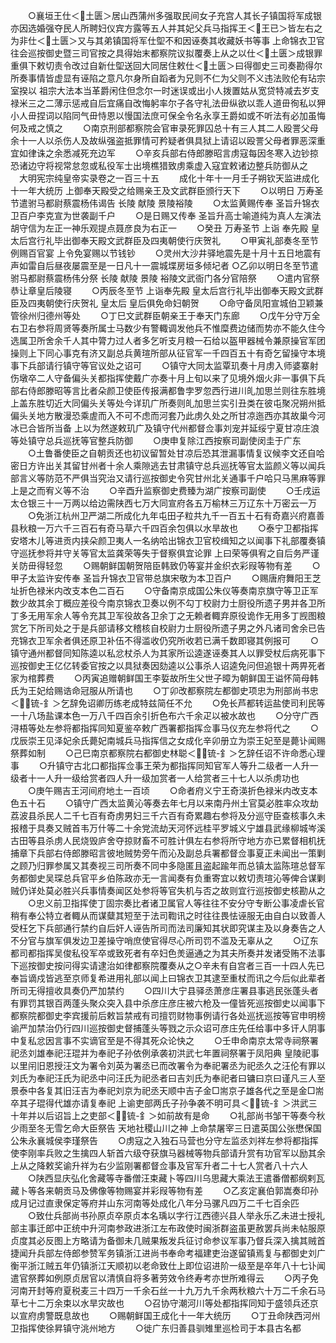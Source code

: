 <!-- { "loadSidebar": true } -->
　　○襄垣王仕＜土匮＞居山西蒲州多强取民间女子充宫人其长子镇国将军成银亦因选婚强夺民人所聘妇仪宾方露等五人并其妃父兵马指挥王＜王已＞皆左右之为非仕＜土匮＞又与其弟镇国将军仕堲不和因诬奏其收藏妖书等事  上命锦衣卫官往会巡按御史暨三司官按之具得始末都察院议拟覆奏上从之以仕＜土匮＞成银罪重俱下敕切责令改过自新仕堲送回大同居住敕仕＜土匮＞曰得御史三司奏勘得尔所奏事情皆虚显有诬陷之意凡尔身所自蹈者为兄则不仁为父则不义违法败伦有玷宗室揆以  祖宗大法本当革爵闲住但念尔一时迷误或出小人拨置姑从宽贷特减去岁支禄米三之二薄示惩戒自后宜痛自改悔躬率尔子各守礼法毌纵欲以乖人道毌徇私以狎小人毌捏词以陷同气毌恃恩以慢国法庶可保全令名永享王爵如或不听法有必加虽悔何及戒之慎之
　　○南京刑部都察院会官审录死罪囚总十有三人其二人殴詈父母余十一人以杀伤人及故纵强盗抵罪情可矜疑者俱具狱上请诏以殴詈父母者罪恶深重宜如律诛之余悉减死充边军
　　○辛亥兵部右侍郎滕昭言虏寇每因冬寒入边钞掠恐诸边守将视常怠忽或私役军士出境樵猎致虏乘虚入寇宜敕诸边整兵防御从之
　大明宪宗纯皇帝实录卷之一百三十五
　　成化十年十一月壬子朔钦天监进成化十一年大统历  上御奉天殿受之给赐亲王及文武群臣颁行天下
　　○以明日  万寿圣节遣驸马都尉蔡震杨伟谒告  长陵  献陵  景陵裕陵
　　○太监黄赐传奉  圣旨升锦衣卫百户李克宣为世袭副千户
　　○是日赐又传奉  圣旨升高士喻道纯为真人左演法胡守信为左正一神乐观提点聂彦良为右正一
　　○癸丑  万寿圣节  上诣  奉先殿  皇太后宫行礼毕出御奉天殿文武群臣及四夷朝使行庆贺礼
　　○甲寅礼部奏冬至节例赐百官宴  上令免宴赐以节钱钞
　　○灵州大沙井驿地震先是十月十五日地震有声如雷自后昼夜屡震至是一日凡十一震城堞房垣多倾圮者
○乙卯以明日冬至节遣驸马都尉蔡震杨伟分祭  长陵  献陵  景陵  裕陵文武衙门各分官陪祭
　　○遣内官祭  恭让章皇后陵寝
　　○丙辰冬至节  上诣奉先殿  皇太后宫行礼毕出御奉天殿文武群臣及四夷朝使行庆贺礼  皇太后  皇后俱免命妇朝贺
　　○命守备凤阳宣城伯卫颖兼管徐州归德州等处
　　○丁巳文武群臣朝亲王于奉天门东廊
　　○戊午分守万全右卫右参将周贤等奏所属士马数少有警輙调发他兵不惟糜费边储而势亦不能久住今选属卫所舍余千人其中膂力过人者多乞听支月粮一石给以盔甲器械令兼原操官军团操则上下同心事克有济又副总兵黄瑄所部从征官军一千四百五十有奇乞留操守本境事下兵部请行镇守等官议处之诏可
　　○镇守大同太监覃玑奏十月虏入师婆寨射伤墩卒二人守备偏头关都指挥使戴广亦奏十月上旬以来了见境外烟火非一事俱下兵部右侍郎滕昭等言比者朵颜卫使臣传报满都鲁孛罗忽西行进川癿加思兰则往东胜境上盖东胜切近大同偏头关等处今详玑广所奏则癿加思兰实引丑类在彼屯聚况朔州抵偏头关地方散漫恐乘虗而入不可不虑而河套乃此虏久处之所甘凉迤西亦其故巢今河冰已合皆所当备  上以为然遂敕玑广及镇守代州都督佥事刘宠并延绥宁夏甘凉庄浪等处镇守总兵巡抚等官整兵防御
　　○庚申复除江西按察司副使闵圭于广东
　　○土鲁番使臣之自朝贡还也初议留暂处甘凉后恐其泄漏事情复议候李文还自哈密日方许出关其留甘州者十余人乘隙逃去甘肃镇守总兵巡抚等官太监颜义等以闻兵部言义等防范不严俱当究治又请行巡按御史令究甘州北关通事千户哈只马黑麻等罪  上是之而宥义等不治
　　○辛酉升监察御史费臻为湖广按察司副使
　　○壬戌运太仓银三十一万两以给边需陕西七万大同宣府各五万榆林三万辽东十万密云一万
　　○免浙江杭州卫严湖二所成化九年屯田子粒共九千一百五十石有奇嘉兴府嘉善县秋粮一万六千三百石有奇马草六千四百余包俱以水旱故也
　　○泰宁卫都指挥安塔木儿等进贡内挟朵颜卫夷人一名纳哈出锦衣卫官校缉知之以闻事下礼部覆奏镇守巡抚参将并守关等官太监龚荣等失于督察俱宜论罪  上曰荣等俱宥之自后务严谨关防毌得轻忽
　　○赐朝鲜国朝贺陪臣韩致仍等宴并金织衣彩叚等物有差
　　○甲子太监许安传奉  圣旨升锦衣卫官带总旗宋敬为本卫百户
　　○赐唐府舞阳王芝址折色禄米内改支本色二百石
　　○守备南京成国公朱仪等奏南京旗守等卫正军数少故其余丁概应差役今南京锦衣卫奏以例不勾丁校尉力士厨役所遗子男并各卫所丁多无用军余人等令充其卫军役故各卫余丁之无赖者輙弃原役诡作无用多丁觊图粮赏乞下所司处之于是兵部请移文稽核自校尉力士厨役所遗子男之外凡诸司舍余已告充锦衣卫军余者俱还原卫补伍不得滥收仍究所收若已满千数即寝其例报可
　　○镇守通州都督同知陈逵以私忿杖杀人为其家所讼逵遂诬奏其人以罪受杖后病死事下巡按御史王亿亿转委官按之以具狱奏因劾逵以公事杀人诏逵免问但追银十两畀死者家为棺葬费
　　○丙寅追赠朝鲜国王李娎故所生父世子暲为朝鲜国王谥怀简母韩氏为王妃给赐诰命冠服从所请也
　　○丁卯改都察院左都御史项忠为刑部尚书忠＜锍-釒＞乞辞免诏卿历练老成特兹简任不允
　　○免长芦都转运盐使司利民等一十八场盐课本色一万八千四百余引折色布六千余疋以被水故也
　　○分守广西浔梧等处左参将都指挥同知夏鉴卒敕广西署都指挥佥事马仪充左参将代之
　　○戊辰崇王见泽妃余氏薨妃南城兵马指挥信之女成化辛卯册立为崇王妃至是薨讣闻赐祭葬如制
　　○己巳南京都察院右都御史林聪＜锍-釒＞乞辞任诏不许命悉心理事
　　○升镇守古北口都指挥佥事王荣为都指挥同知官军人等升二级者一人升一级者十一人升一级给赏者四人升一级加赏者一人给赏者三十七人以杀虏功也
　　○庚午赐吉王河间府地土一百顷
　　○命者府义宁王奇渶折色禄米内改支本色五十石
　　○镇守广西太监黄沁等奏去年七月以来南丹州土官莫必胜率众攻劫荔波县杀民人二千七百有奇虏男妇三千六百有奇累趣右参将及分巡守臣查核事久未报稽于具奏又贼首韦万什等二十余党流劫天河怀远桂平罗城义宁雄县武缘柳城岑溪古田等县杀虏人民烧毁庐舍夺掠财畜不可胜计俱左右参将所守地方亦已累督相机抚捕章下兵部右侍郎滕昭言彼地贼势旁午而沁及副总兵署都督佥事夏正未闻出一策剿之顾乃归罪参属又其奏视三司所奏不同中多隐匿且盗起踰年而总镇太监陈瑄总督军务都御史吴琛总兵官平乡伯陈政亦无一言闻奏有负重寄宜以敕切责瑄沁等俾合谋剿贼仍详处莫必胜兴兵事情奏闻区处参将等官失机与否之故则宜行巡按御史核勘从之
　　○忠义前卫指挥使丁固宗奏比者诸卫属官人等往往不安分守专断公事凌虐长官稍有奉公特立者輙从而谋糵其短至于法司鞫讯之时往往畏怯诬服无由自白以致善人受枉乞下兵部通行禁约自后奸人诬告所司而法司廉知其状即究谋主及以身奏告之人不分官与旗军俱发边卫差操守哨庶使官得尽心所司罚不滥及无辜从之
　　○辽东都司都指挥吴俊私役军卒或致死者有卒妇色羙逼通之为其夫所奏并发诸受贿不法事下巡按御史按问得实请逮治如律都察院覆奏从之○辛未有自宫者三百一十四人先已奉旨谪戍皆逃至京师复希进用礼部以闻上曰锦衣卫其逮至重杖而讯之今后似此辈者所司无得擅收具奏仍严加禁约
　　○四川大宁县驿丞萧彦庄署县事逃民张蓬头者有罪罚其银百两蓬头聚众突入县中杀彦庄彦庄被六枪及一僮皆死巡按御史以闻事下都察院都御史李宾援前后敕旨禁戒有司擅罚财物事例请行各处巡抚巡按等官申明榜谕严加禁治仍行四川巡按御史督捕蓬头等戮之示众诏可彦庄先任给事中多讦人阴事中复私忿因言事不实谪官至是不得其死众论快之
　　○壬申命南京太常寺祠祭署祀丞刘雄奉祀汪琨并为奉祀子孙依例承袭初洪武七年置祠祭署于凤阳典  皇陵祀事以里闬旧恩授汪文为署令刘英为署丞已而改署令为奉祀署丞为祀丞久之汪伦有罪以刘氏为奉祀汪氏为祀丞中问汪氏为祀丞者曰吉刘氏为奉祀者曰镛曰京曰谨凡三人至景泰中各复其旧汪吉为奉祀刘京为祀丞天顺中吉子金□耑京子雄各代之至是金□耑卒其子琨得代雄亦请复奉祀  上谕吏部两氏子孙争袭不明可具＜锍-釒＞洪武三十年并以后诏旨上之吏部＜锍-釒＞如前故有是命
　　○礼部尚书邹干等奏今秋少雨至冬无雪乞命大臣祭告  天地社稷山川之神  上命禁屠宰三日遣英国公张懋保国公朱永襄城侯李瑾祭告
　　○虏寇之入独石马营也分守左监丞刘祥左参将都指挥使李刚率兵败之生擒四人斩首六级夺获旗马器械等物兵部请升赏有功官军以励其余  上从之降敕奖谕升祥为右少监刚署都督佥事及官军升者二十七人赏者八十六人
　　○陕西显庆弘化舍藏等寺番僧汪束藏卜等四川乌思藏大乘法王遣番僧都纲剌瓦藏卜等各来朝贡马及佛像等物赐宴并彩叚等物有差
　　○乙亥定襄伯郭嵩奏印孙成月记过直隶保定等府并山东河南等处成化八年分马骡凡四万二千七百余匹
　　○致仕兵部尚书孙原贞卒原贞本名瑀以字行江西德兴县人举永乐乙未进士授礼部主事迁郎中正统中升河南参政进浙江左布政使时闽浙群盗虽更赦罢兵尚未帖服原贞度其必反图上方略请为备御未几贼果叛发兵征讨命参议军事乃督兵深入擒其贼首捷闻升兵部左侍郎参赞军务镇浙江进尚书奉命考福建吏治遂留镇焉复与都御史刘广衡平浙江贼五年仍镇浙江天顺初以老命致仕上即位诏进阶一级至是卒年八十七讣闻遣官祭葬如例原贞居官以清慎自将多著劳效令终寿考亦世所难得云
　　○丙子免河南开封等府夏税麦三十四万一千余石丝一十九万九千余两秋粮六十万二千余石马草七十二万余束以水旱灾故也
　　○召协守潮河川等处都指挥同知于盛领兵还京以宣府虏警既息故也
　　○赐朝鲜国王成化十一年大统历
　　○丁丑命陕西河州卫指挥使徐昇镇守洮州地方
　　○徙广东归善县驯雉里巡检司于本县古名都
